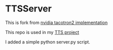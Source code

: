 # TTSServer

This is fork from [nvidia tacotron2 implementation](https://github.com/NVIDIA/tacotron2)

This repo is used in my [TTS project](https://github.com/orikama/Chapaefka)

I added a simple python server.py script.
